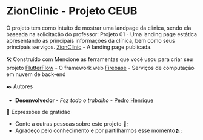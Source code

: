 # ZionClinic - Projeto CEUB
O projeto tem como intuito de mostrar uma landpage da clinica, sendo ela baseada na solicitação do professor: Projeto 01 - Uma landing page estática apresentando as principais informações da clínica, bem como seus principais serviços.
[ZionClinic](https://projeto-clinica-v9u6jd.flutterflow.app/) - A landing page publicada. 

🛠️ Construído com
Mencione as ferramentas que você usou para criar seu projeto
[FlutterFlow](https://flutterflow.io/) - O framework web
[Firebase](https://firebase.google.com/?hl=pt) - Serviços de computação em nuvem de back-end

✒️ Autores
* **Desenvolvedor** - *Fez todo o trabalho* - [Pedro Henrique](https://github.com/CapsPhos)

🎁 Expressões de gratidão
* Conte a outras pessoas sobre este projeto 📢;
* Agradeço pelo conhecimento e por partilharmos esse momento🫂;
